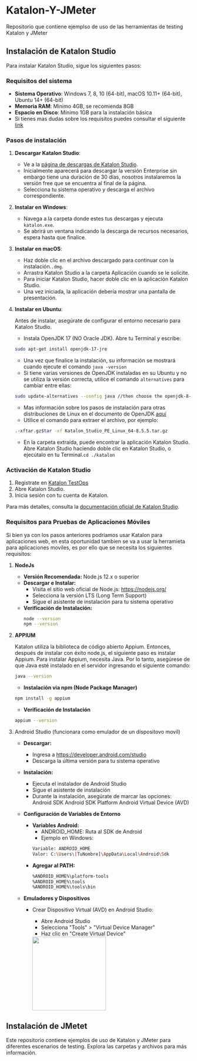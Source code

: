 # Katalon-Y-JMeter
Repositorio que contiene ejemplso de uso de las herramientas de testing Katalon y JMeter

## Instalación de Katalon Studio

Para instalar Katalon Studio, sigue los siguientes pasos:

### Requisitos del sistema

- **Sistema Operativo**: Windows 7, 8, 10 (64-bit), macOS 10.11+ (64-bit), Ubuntu 14+ (64-bit)
- **Memoria RAM**: Mínimo 4GB, se recomienda 8GB
- **Espacio en Disco**: Mínimo 1GB para la instalación básica
- Si tienes mas dudas sobre los requisitos puedes consultar el siguiente [link](https://docs.katalon.com/katalon-studio/supported-environments-for-katalon-studio-and-katalon-runtime-engine-kre#id_1) 

### Pasos de instalación

1. **Descargar Katalon Studio**:
   - Ve a la [página de descargas de Katalon Studio](https://www.katalon.com/download/).
   - Inicialmente aparecerá para descargar la versión Enterprise sin embargo tiene una duración de 30 días, nosotros instalaremos la versión free que se encuentra al final de la página.
   - Selecciona tu sistema operativo y descarga el archivo correspondiente.

2. **Instalar en Windows**:
   - Navega a la carpeta donde estes tus descargas y ejecuta `katalon.exe`.
   - Se abrirá un ventana indicando la descarga de recursos necesarios, espera hasta que finalice. 


3. **Instalar en macOS**:
   - Haz doble clic en el archivo descargado para continuar con la instalación.`.dmg`.
   - Arrastra Katalon Studio a la carpeta Aplicación cuando se le solicite.
   - Para iniciar Katalon Studio, hacer doble clic en la aplicación Katalon Studio.
   - Una vez iniciada, la aplicación debería mostrar una pantalla de presentación.

4. **Instalar en Ubuntu**:

    Antes de instalar, asegúrate de configurar el entorno necesario para Katalon Studio.

   - Instala OpenJDK 17 (NO Oracle JDK). Abre tu Terminal y escribe: 
   ```sh
   sudo apt-get install openjdk-17-jre
   ```
   - Una vez que finalice la instalación, su información se mostrará cuando ejecute el comando `java -version`
   - Si tiene varias versiones de OpenJDK instaladas en su Ubuntu y no se utiliza la versión correcta, utilice el comando `alternatives` para cambiar entre ellas:
   ```sh
   sudo update-alternatives --config java //then choose the openjdk-8-jre option
   ```
   - Mas información sobre los pasos de instalación para otras distribuciones de Linux en el documento de OpenJDK [aquí](http://openjdk.java.net/install/)
   - Utilice el comando para extraer el archivo, por ejemplo: 
   ```sh
   .-xftar.gz$tar -xf Katalon_Studio_PE_Linux_64-8.5.5.tar.gz
   ```
   - En la carpeta extraída, puede encontrar la aplicación Katalon Studio. Abre Katalon Studio haciendo doble clic en Katalon Studio, o ejecútalo en tu Terminal.`cd ./katalon`

### Activación de Katalon Studio

1. Registrate en [Katalon TestOps](https://analytics.katalon.com/)
1. Abre Katalon Studio.
2. Inicia sesión con tu cuenta de Katalon.

Para más detalles, consulta la [documentación oficial de Katalon Studio](https://docs.katalon.com/katalon-studio/get-started/install-katalon-studio).

### Requisitos para Pruebas de Aplicaciones Móviles

Si bien ya con los pasos anteriores podriamos usar Katalon para aplicaciones web, en esta oportunidad tambien se va a usar la herramieta para aplicaciones moviles,
es por ello que se necesita los siguientes requisitos:

1. **NodeJs**
   - **Versión Recomendada:** Node.js 12.x o superior
   - **Descargar e Instalar:**
      * Visita el sitio web oficial de Node.js: https://nodejs.org/ 
      * Selecciona la versión LTS (Long Term Support)
      * Sigue el asistente de instalación para tu sistema operativo
   - **Verificación de Instalación:**
      ```sh
      node --version
      npm --version
      ```
2. **APPIUM**
   
   Katalon utiliza la biblioteca de código abierto Appium. Entonces, después de instalar con éxito node.js, el siguiente paso es instalar Appium.
   Para instalar Appium, necesita Java. Por lo tanto, asegúrese de que Java esté instalado en el servidor ingresando el siguiente comando:
   ```sh
   java --version
   ```
   - **Instalación via npm (Node Package Manager)**
   ```sh
   npm install -g appium
   ```
   - **Verificación de Instalación**
   ```sh
   appium --version
   ```
3. Android Studio (funcionara como emulador de un dispositovo movil)

   - **Descargar:**
      * Ingresa a https://developer.android.com/studio
      * Descarga la última versión para tu sistema operativo
   
   - **Instalación:**
      * Ejecuta el instalador de Android Studio
      * Sigue el asistente de instalación
      * Durante la instalación, asegúrate de marcar las opciones:
         Android SDK
         Android SDK Platform
         Android Virtual Device (AVD)

   - **Configuración de Variables de Entorno**
      * **Variables Android:**
         - ANDROID_HOME: Ruta al SDK de Android
         - Ejemplo en Windows:
         ```sh
         Variable: ANDROID_HOME
         Valor: C:\Users\[TuNombre]\AppData\Local\Android\Sdk
         ```
      * **Agregar al PATH:**
         ```sh
         %ANDROID_HOME%\platform-tools
         %ANDROID_HOME%\tools
         %ANDROID_HOME%\tools\bin
         ```
   - **Emuladores y Dispositivos**
      * Crear Dispositivo Virtual (AVD) en Android Studio:
         - Abre Android Studio
         - Selecciona "Tools" > "Virtual Device Manager"
         - Haz clic en "Create Virtual Device"
           
         <img src="https://github.com/user-attachments/assets/c5116664-b67a-4a2c-8b3a-2486a9acd98d" width="200" height="auto">




## Instalación de JMetet

Este repositorio contiene ejemplos de uso de Katalon y JMeter para diferentes escenarios de testing. Explora las carpetas y archivos para más información.


